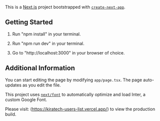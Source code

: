 This is a [Next.js](https://nextjs.org/) project bootstrapped with [`create-next-app`](https://github.com/vercel/next.js/tree/canary/packages/create-next-app).

## Getting Started

1. Run "npm install" in your terminal.

2. Run "npm run dev" in your terminal.

3. Go to "http://localhost:3000" in your browser of choice.

## Additional Information

You can start editing the page by modifying `app/page.tsx`. The page auto-updates as you edit the file.

This project uses [`next/font`](https://nextjs.org/docs/basic-features/font-optimization) to automatically optimize and load Inter, a custom Google Font.

Please visit: (https://kiratech-users-list.vercel.app/) to view the production build.
